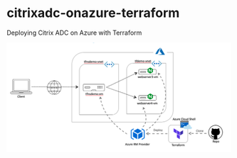 # citrixadc-onazure-terraform
Deploying Citrix ADC on Azure with Terraform


![Citrix ADC on Azure](https://github.com/hardjopranoto/citrixadc-onazure-terraform/blob/master/citrixadc-onazure-terraform.png)

